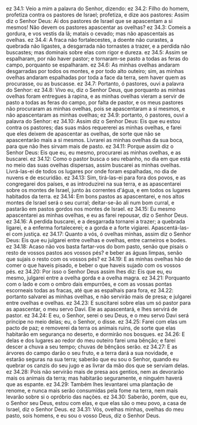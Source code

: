 ez 34.1: Veio a mim a palavra do Senhor, dizendo:
ez 34.2: Filho do homem, profetiza contra os pastores de Israel; profetiza, e dize aos pastores: Assim diz o Senhor Deus: Ai dos pastores de Israel que se apascentam a si mesmos! Não devem os pastores apascentar as ovelhas?
ez 34.3: Comeis a gordura, e vos vestis da lã; matais o cevado; mas não apascentais as ovelhas.
ez 34.4: A fraca não fortalecestes, a doente não curastes, a quebrada não ligastes, a desgarrada não tornastes a trazer, e a perdida não buscastes; mas dominais sobre elas com rigor e dureza.
ez 34.5: Assim se espalharam, por não haver pastor; e tornaram-se pasto a todas as feras do campo, porquanto se espalharam.
ez 34.6: As minhas ovelhas andaram desgarradas por todos os montes, e por todo alto outeiro; sim, as minhas ovelhas andaram espalhadas por toda a face da terra, sem haver quem as procurasse, ou as buscasse.
ez 34.7: Portanto, ó pastores, ouvi a palavra do Senhor:
ez 34.8: Vivo eu, diz o Senhor Deus, que porquanto as minhas ovelhas foram entregues à rapina, e as minhas ovelhas vieram a servir de pasto a todas as feras do campo, por falta de pastor, e os meus pastores não procuraram as minhas ovelhas, pois se apascentaram a si mesmos, e não apascentaram as minhas ovelhas;
ez 34.9: portanto, ó pastores, ouvi a palavra do Senhor:
ez 34.10: Assim diz o Senhor Deus: Eis que eu estou contra os pastores; das suas mãos requererei as minhas ovelhas, e farei que eles deixem de apascentar as ovelhas, de sorte que não se apascentarão mais a si mesmos. Livrarei as minhas ovelhas da sua boca, para que não lhes sirvam mais de pasto.
ez 34.11: Porque assim diz o Senhor Deus: Eis que eu, eu mesmo, procurarei as minhas ovelhas, e as buscarei.
ez 34.12: Como o pastor busca o seu rebanho, no dia em que está no meio das suas ovelhas dispersas, assim buscarei as minhas ovelhas. Livrá-las-ei de todos os lugares por onde foram espalhadas, no dia de nuvens e de escuridão.
ez 34.13: Sim, tirá-las-ei para fora dos povos, e as congregarei dos países, e as introduzirei na sua terra, e as apascentarei sobre os montes de Israel, junto às correntes d&#x27;água, e em todos os lugares habitados da terra.
ez 34.14: Em bons pastos as apascentarei, e nos altos montes de Israel será o seu curral; deitar-se-ão ali num bom curral, e pastarão em pastos gordos nos montes de Israel.
ez 34.15: Eu mesmo apascentarei as minhas ovelhas, e eu as farei repousar, diz o Senhor Deus.
ez 34.16: A perdida buscarei, e a desgarrada tornarei a trazer; a quebrada ligarei, e a enferma fortalecerei; e a gorda e a forte vigiarei. Apascentá-las-ei com justiça.
ez 34.17: Quanto a vós, ó ovelhas minhas, assim diz o Senhor Deus: Eis que eu julgarei entre ovelhas e ovelhas, entre carneiros e bodes.
ez 34.18: Acaso não vos basta fartar-vos do bom pasto, senão que pisais o resto de vossos pastos aos vossos pés? e beber as águas limpas, senão que sujais o resto com os vossos pés?
ez 34.19: E as minhas ovelhas hão de comer o que haveis pisado, e beber o que haveis sujado com os vossos pés.
ez 34.20: Por isso o Senhor Deus assim lhes diz: Eis que eu, eu mesmo, julgarei entre a ovelha gorda e a ovelha magra.
ez 34.21: Porquanto com o lado e com o ombro dais empurrões, e com as vossas pontas escorneais todas as fracas, até que as espalhais para fora,
ez 34.22: portanto salvarei as minhas ovelhas, e não servirão mais de presa; e julgarei entre ovelhas e ovelhas.
ez 34.23: E suscitarei sobre elas um só pastor para as apascentar, o meu servo Davi. Ele as apascentará, e lhes servirá de pastor.
ez 34.24: E eu, o Senhor, serei o seu Deus, e o meu servo Davi será príncipe no meio delas; eu, o Senhor, o disse.
ez 34.25: Farei com elas um pacto de paz; e removerei da terra os animais ruins, de sorte que elas habitarão em segurança no deserto, e dormirão nos bosques.
ez 34.26: E delas e dos lugares ao redor do meu outeiro farei uma bênção; e farei descer a chuva a seu tempo; chuvas de bênçãos serão.
ez 34.27: E as árvores do campo darão o seu fruto, e a terra dará a sua novidade, e estarão seguras na sua terra; saberão que eu sou o Senhor, quando eu quebrar os canzis do seu jugo e as livrar da mão dos que se serviam delas.
ez 34.28: Pois não servirão mais de presa aos gentios, nem as devorarão mais os animais da terra; mas habitarão seguramente, e ninguém haverá que as espante.
ez 34.29: Também lhes levantarei uma plantação de renome, e nunca mais serão consumidas pela fome na terra, nem mais levarão sobre si o opróbrio das nações.
ez 34.30: Saberão, porém, que eu, o Senhor seu Deus, estou com elas, e que elas são o meu povo, a casa de Israel, diz o Senhor Deus.
ez 34.31: Vós, ovelhas minhas, ovelhas do meu pasto, sois homens, e eu sou o vosso Deus, diz o Senhor Deus.
